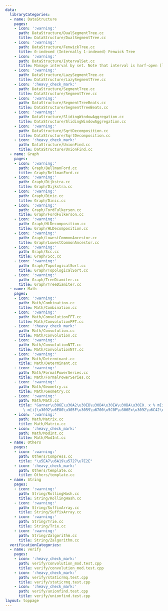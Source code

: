 ```yaml
---
data:
  libraryCategories:
  - name: DataStructure
    pages:
    - icon: ':warning:'
      path: DataStructure/DualSegmentTree.cc
      title: DataStructure/DualSegmentTree.cc
    - icon: ':warning:'
      path: DataStructure/FenwickTree.cc
      title: 0-indexed (Internally 1-indexed) Fenwick Tree
    - icon: ':warning:'
      path: DataStructure/IntervalSet.cc
      title: Manage interval by set. Note that interval is harf-open [l,r).
    - icon: ':warning:'
      path: DataStructure/LazySegmentTree.cc
      title: DataStructure/LazySegmentTree.cc
    - icon: ':heavy_check_mark:'
      path: DataStructure/SegmentTree.cc
      title: DataStructure/SegmentTree.cc
    - icon: ':warning:'
      path: DataStructure/SegmentTreeBeats.cc
      title: DataStructure/SegmentTreeBeats.cc
    - icon: ':warning:'
      path: DataStructure/SlidingWindowAggregation.cc
      title: DataStructure/SlidingWindowAggregation.cc
    - icon: ':warning:'
      path: DataStructure/SqrtDecomposition.cc
      title: DataStructure/SqrtDecomposition.cc
    - icon: ':heavy_check_mark:'
      path: DataStructure/UnionFind.cc
      title: DataStructure/UnionFind.cc
  - name: Graph
    pages:
    - icon: ':warning:'
      path: Graph/BellmanFord.cc
      title: Graph/BellmanFord.cc
    - icon: ':warning:'
      path: Graph/Dijkstra.cc
      title: Graph/Dijkstra.cc
    - icon: ':warning:'
      path: Graph/Dinic.cc
      title: Graph/Dinic.cc
    - icon: ':warning:'
      path: Graph/FordFulkerson.cc
      title: Graph/FordFulkerson.cc
    - icon: ':warning:'
      path: Graph/HLDecomposition.cc
      title: Graph/HLDecomposition.cc
    - icon: ':warning:'
      path: Graph/LowestCommonAncestor.cc
      title: Graph/LowestCommonAncestor.cc
    - icon: ':warning:'
      path: Graph/Scc.cc
      title: Graph/Scc.cc
    - icon: ':warning:'
      path: Graph/TopologicalSort.cc
      title: Graph/TopologicalSort.cc
    - icon: ':warning:'
      path: Graph/TreeDiamiter.cc
      title: Graph/TreeDiamiter.cc
  - name: Math
    pages:
    - icon: ':warning:'
      path: Math/Combination.cc
      title: Math/Combination.cc
    - icon: ':warning:'
      path: Math/ComvolutionFFT.cc
      title: Math/ComvolutionFFT.cc
    - icon: ':heavy_check_mark:'
      path: Math/Convolution.cc
      title: Math/Convolution.cc
    - icon: ':warning:'
      path: Math/ConvolutionNTT.cc
      title: Math/ConvolutionNTT.cc
    - icon: ':warning:'
      path: Math/Determinant.cc
      title: Math/Determinant.cc
    - icon: ':warning:'
      path: Math/FormalPowerSeries.cc
      title: Math/FormalPowerSeries.cc
    - icon: ':warning:'
      path: Math/Geometry.cc
      title: Math/Geometry.cc
    - icon: ':warning:'
      path: Math/Math.cc
      title: "Garner\u306E\u30A2\u30EB\u30B4\u30EA\u30BA\u30E0. x % m[i] == b[i] %\
        \ m[i]\u3092\u6E80\u305F\u3059\u6700\u5C0F\u306Ex\u3092\u6C42\u3081\u308B."
    - icon: ':warning:'
      path: Math/Matrix.cc
      title: Math/Matrix.cc
    - icon: ':heavy_check_mark:'
      path: Math/ModInt.cc
      title: Math/ModInt.cc
  - name: Others
    pages:
    - icon: ':warning:'
      path: Others/Compress.cc
      title: "\u5EA7\u6A19\u5727\u7E2E"
    - icon: ':heavy_check_mark:'
      path: Others/template.cc
      title: Others/template.cc
  - name: String
    pages:
    - icon: ':warning:'
      path: String/RollingHash.cc
      title: String/RollingHash.cc
    - icon: ':warning:'
      path: String/SuffixArray.cc
      title: String/SuffixArray.cc
    - icon: ':warning:'
      path: String/Trie.cc
      title: String/Trie.cc
    - icon: ':warning:'
      path: String/Zalgorithm.cc
      title: String/Zalgorithm.cc
  verificationCategories:
  - name: verify
    pages:
    - icon: ':heavy_check_mark:'
      path: verify/convolution_mod.test.cpp
      title: verify/convolution_mod.test.cpp
    - icon: ':heavy_check_mark:'
      path: verify/staticrmq.test.cpp
      title: verify/staticrmq.test.cpp
    - icon: ':heavy_check_mark:'
      path: verify/unionfind.test.cpp
      title: verify/unionfind.test.cpp
layout: toppage
---
```

